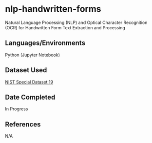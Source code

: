 # nlp-handwritten-forms
Natural Language Processing (NLP) and Optical Character Recognition (OCR) for Handwritten Form Text Extraction and Processing

## Languages/Environments
Python (Jupyter Notebook)

## Dataset Used
[NIST Special Dataset 19](https://www.nist.gov/srd/nist-special-database-19)

## Date Completed
In Progress

## References
N/A
